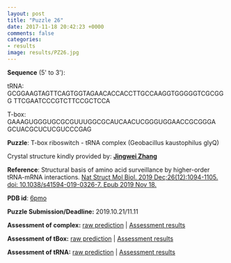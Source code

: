 ```yaml
---
layout: post
title: "Puzzle 26"
date: 2017-11-18 20:42:23 +0000
comments: false
categories: 
- results
image: results/PZ26.jpg
---
```

**Sequence** (5' to 3'): 

tRNA:    
GCGGAAGTAGTTCAGTGGTAGAACACCACCTTGCCAAGGTGGGGGTCGCGGG
TTCGAATCCCGTCTTCCGCTCCA

T-box:    
GAAAGUGGGUGCGCGUUUGGCGCAUCAACUCGGGUGGAACCGCGGGA
GCUACGCUCUCGUCCCGAG


**Puzzle**:
T-box riboswitch - tRNA complex (Geobacillus kaustophilus glyQ)

Crystal structure kindly provided by: [**Jingwei Zhang**](https://irp.nih.gov/pi/jinwei-zhang)

**Reference**:
Structural basis of amino acid surveillance by higher-order tRNA-mRNA interactions. 
[Nat Struct Mol Biol. 2019 Dec;26(12):1094-1105. doi: 10.1038/s41594-019-0326-7. Epub 2019 Nov 18.](https://www.ncbi.nlm.nih.gov/pubmed/?term=31740854)

**PDB id**: [6pmo](http://www.rcsb.org/pdb/explore/explore.do?structureId=6pmo) 

**Puzzle Submission/Deadline:** 2019.10.21/11.11


**Assessment of complex:** [raw prediction](https://github.com/rnapuzzles/rnapuzzles.github.io/tree/master/data/PZ26/pdb)    &#124;   [Assessment results](/table/2000/01/01/PZ26-3d/)

**Assessment of tBox:** [raw prediction](https://github.com/rnapuzzles/rnapuzzles.github.io/tree/master/data/PZ26tBox/pdb)    &#124;   [Assessment results](/table/2000/01/01/PZ26tBox-3d/)

**Assessment of tRNA:** [raw prediction](https://github.com/rnapuzzles/rnapuzzles.github.io/tree/master/data/PZ26tRNA/pdb)    &#124;   [Assessment results](/table/2000/01/01/PZ26tRNA-3d/)
